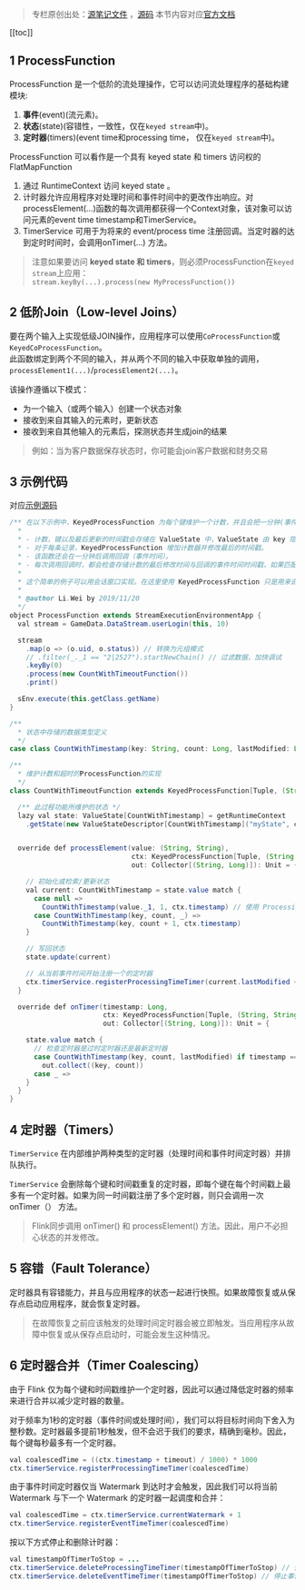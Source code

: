 >专栏原创出处：[源笔记文件](https://github.com/GourdErwa/review-notes/tree/master/framework/flink-basis) ，[源码](https://github.com/GourdErwa/flink-advanced)
本节内容对应[官方文档](https://ci.apache.org/projects/flink/flink-docs-release-1.9/dev/stream/operators/process_function.html#process-function-low-level-operations)  

[[toc]]

## 1 ProcessFunction

ProcessFunction 是一个低阶的流处理操作，它可以访问流处理程序的基础构建模块:
1. **事件**(event)(流元素)。
2. **状态**(state)(容错性，一致性，仅在`keyed stream`中)。
3. **定时器**(timers)(event time和processing time， 仅在`keyed stream`中)。


ProcessFunction 可以看作是一个具有 keyed state 和 timers 访问权的 FlatMapFunction
1. 通过 RuntimeContext 访问 keyed state 。
2. 计时器允许应用程序对处理时间和事件时间中的更改作出响应。对processElement(…)函数的每次调用都获得一个Context对象，该对象可以访问元素的event time timestamp和TimerService。
3. TimerService 可用于为将来的 event/process time 注册回调。当定时器的达到定时时间时，会调用onTimer(...) 方法。

>注意如果要访问 **keyed state 和 timers**，则必须ProcessFunction在`keyed stream`上应用：  
>`stream.keyBy(...).process(new MyProcessFunction())`

## 2 低阶Join（Low-level Joins）
要在两个输入上实现低级JOIN操作，应用程序可以使用`CoProcessFunction`或`KeyedCoProcessFunction`。  
此函数绑定到两个不同的输入，并从两个不同的输入中获取单独的调用，`processElement1(...)`/`processElement2(...)`。

该操作遵循以下模式：
- 为一个输入（或两个输入）创建一个状态对象
- 接收到来自其输入的元素时，更新状态
- 接收到来自其他输入的元素后，探测状态并生成join的结果

>例如：当为客户数据保存状态时，你可能会join客户数据和财务交易

## 3 示例代码
对应[示例源码](https://github.com/GourdErwa/flink-advanced/blob/master/src/main/scala/io/gourd/flink/scala/games/streaming/operators/process_function/ProcessFunction.scala)
```java
/** 在以下示例中，KeyedProcessFunction 为每个键维护一个计数，并且会把一分钟(事件时间)内没有更新的键/值对输出
  *
  * - 计数，键以及最后更新的时间戳会存储在 ValueState 中，ValueState 由 key 隐含定义。
  * - 对于每条记录，KeyedProcessFunction 增加计数器并修改最后的时间戳。
  * - 该函数还会在一分钟后调用回调（事件时间）。
  * - 每次调用回调时，都会检查存储计数的最后修改时间与回调的事件时间时间戳，如果匹配则发送键/计数键值对（即在一分钟内没有更新）
  *
  * 这个简单的例子可以用会话窗口实现。在这里使用 KeyedProcessFunction 只是用来说明它的基本模式。
  *
  * @author Li.Wei by 2019/11/20
  */
object ProcessFunction extends StreamExecutionEnvironmentApp {
  val stream = GameData.DataStream.userLogin(this, 10)

  stream
    .map(o => (o.uid, o.status)) // 转换为元组模式
    // .filter(_._1 == "2|2527").startNewChain() // 过滤数据，加快调试
    .keyBy(0)
    .process(new CountWithTimeoutFunction())
    .print()

  sEnv.execute(this.getClass.getName)
}

/**
  * 状态中存储的数据类型定义
  */
case class CountWithTimestamp(key: String, count: Long, lastModified: Long)

/**
  * 维护计数和超时的ProcessFunction的实现
  */
class CountWithTimeoutFunction extends KeyedProcessFunction[Tuple, (String, String), (String, Long)] {

  /** 此过程功能所维护的状态 */
  lazy val state: ValueState[CountWithTimestamp] = getRuntimeContext
    .getState(new ValueStateDescriptor[CountWithTimestamp]("myState", classOf[CountWithTimestamp]))


  override def processElement(value: (String, String),
                              ctx: KeyedProcessFunction[Tuple, (String, String), (String, Long)]#Context,
                              out: Collector[(String, Long)]): Unit = {

    // 初始化或检索/更新状态
    val current: CountWithTimestamp = state.value match {
      case null =>
        CountWithTimestamp(value._1, 1, ctx.timestamp) // 使用 ProcessingTime 时 ctx.timestamp 可能为 null
      case CountWithTimestamp(key, count, _) =>
        CountWithTimestamp(key, count + 1, ctx.timestamp)
    }

    // 写回状态
    state.update(current)

    // 从当前事件时间开始注册一个的定时器
    ctx.timerService.registerProcessingTimeTimer(current.lastModified + 10)
  }

  override def onTimer(timestamp: Long,
                       ctx: KeyedProcessFunction[Tuple, (String, String), (String, Long)]#OnTimerContext,
                       out: Collector[(String, Long)]): Unit = {

    state.value match {
      // 检查定时器是过时定时器还是最新定时器
      case CountWithTimestamp(key, count, lastModified) if timestamp == lastModified + 10 =>
        out.collect((key, count))
      case _ =>
    }
  }
}
```
## 4 定时器（Timers）
`TimerService` 在内部维护两种类型的定时器（处理时间和事件时间定时器）并排队执行。

`TimerService` 会删除每个键和时间戳重复的定时器，即每个键在每个时间戳上最多有一个定时器。如果为同一时间戳注册了多个定时器，则只会调用一次 onTimer（） 方法。

 >Flink同步调用 onTimer() 和 processElement() 方法。因此，用户不必担心状态的并发修改。
 
## 5 容错（Fault Tolerance）
定时器具有容错能力，并且与应用程序的状态一起进行快照。如果故障恢复或从保存点启动应用程序，就会恢复定时器。
> 在故障恢复之前应该触发的处理时间定时器会被立即触发。当应用程序从故障中恢复或从保存点启动时，可能会发生这种情况。

## 6 定时器合并（Timer Coalescing）
由于 Flink 仅为每个键和时间戳维护一个定时器，因此可以通过降低定时器的频率来进行合并以减少定时器的数量。


对于频率为1秒的定时器（事件时间或处理时间），我们可以将目标时间向下舍入为整秒数。定时器最多提前1秒触发，但不会迟于我们的要求，精确到毫秒。因此，每个键每秒最多有一个定时器。
```java
val coalescedTime = ((ctx.timestamp + timeout) / 1000) * 1000
ctx.timerService.registerProcessingTimeTimer(coalescedTime)
```


由于事件时间定时器仅当 Watermark 到达时才会触发，因此我们可以将当前 Watermark 与下一个 Watermark 的定时器一起调度和合并：
```java
val coalescedTime = ctx.timerService.currentWatermark + 1
ctx.timerService.registerEventTimeTimer(coalescedTime)
```


按以下方式停止和删除计时器：
```java
val timestampOfTimerToStop = ...
ctx.timerService.deleteProcessingTimeTimer(timestampOfTimerToStop) // 停止处理时间计时器
ctx.timerService.deleteEventTimeTimer(timestampOfTimerToStop) // 停止事件时间计时器
```